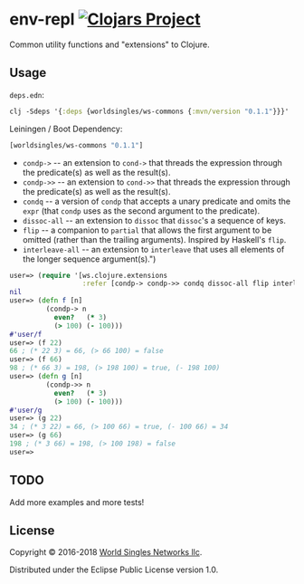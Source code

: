 # env-repl [![Clojars Project](http://clojars.org/worldsingles/ws-commons/latest-version.svg)](http://clojars.org/worldsingles/ws-commons)

Common utility functions and "extensions" to Clojure.

## Usage

`deps.edn`:

``` clojure
clj -Sdeps '{:deps {worldsingles/ws-commons {:mvn/version "0.1.1"}}}'
```

Leiningen / Boot Dependency:

``` clojure
[worldsingles/ws-commons "0.1.1"]
```

* `condp->` -- an extension to `cond->` that threads the expression through the predicate(s) as well as the result(s).
* `condp->>` -- an extension to `cond->>` that threads the expression through the predicate(s) as well as the result(s).
* `condq` -- a version of `condp` that accepts a unary predicate and omits the `expr` (that `condp` uses as the second argument to the predicate).
* `dissoc-all` -- an extension to `dissoc` that `dissoc`'s a sequence of keys.
* `flip` -- a companion to `partial` that allows the first argument to be omitted (rather than the trailing arguments). Inspired by Haskell's `flip`.
* `interleave-all` -- an extension to `interleave` that uses all elements of the longer sequence argument(s).")

``` clojure
user=> (require '[ws.clojure.extensions
                  :refer [condp-> condp->> condq dissoc-all flip interleave-all]])
nil
user=> (defn f [n]
         (condp-> n
           even?   (* 3)
           (> 100) (- 100)))
#'user/f
user=> (f 22)
66 ; (* 22 3) = 66, (> 66 100) = false
user=> (f 66)
98 ; (* 66 3) = 198, (> 198 100) = true, (- 198 100)
user=> (defn g [n]
         (condp->> n
           even?   (* 3)
           (> 100) (- 100)))
#'user/g
user=> (g 22)
34 ; (* 3 22) = 66, (> 100 66) = true, (- 100 66) = 34
user=> (g 66)
198 ; (* 3 66) = 198, (> 100 198) = false
user=>
```

## TODO

Add more examples and more tests!

## License

Copyright © 2016-2018 [World Singles Networks llc](https://worldsinglesnetworks.com/).

Distributed under the Eclipse Public License version 1.0.
